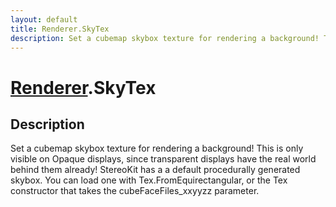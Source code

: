 ```yaml
---
layout: default
title: Renderer.SkyTex
description: Set a cubemap skybox texture for rendering a background! This is only visible on Opaque displays, since transparent displays have the real world behind them already! StereoKit has a a default procedurally generated skybox. You can load one with Tex.FromEquirectangular, or the Tex constructor that takes the cubeFaceFiles_xxyyzz parameter.
---
```

# [Renderer]({{site.url}}/Pages/Reference/Renderer.html).SkyTex

## Description
Set a cubemap skybox texture for rendering a background! This is only visible on Opaque
displays, since transparent displays have the real world behind them already! StereoKit has a
a default procedurally generated skybox. You can load one with Tex.FromEquirectangular, or
the Tex constructor that takes the cubeFaceFiles_xxyyzz parameter.

